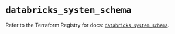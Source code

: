 # `databricks_system_schema`

Refer to the Terraform Registry for docs: [`databricks_system_schema`](https://registry.terraform.io/providers/databricks/databricks/1.72.0/docs/resources/system_schema).

